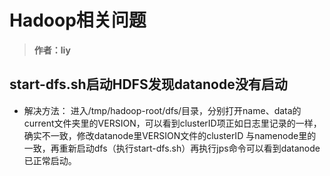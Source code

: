 # Hadoop相关问题

> **作者：liy**


## start-dfs.sh启动HDFS发现datanode没有启动
- 解决方法：
进入/tmp/hadoop-root/dfs/目录，分别打开name、data的current文件夹里的VERSION，可以看到clusterID项正如日志里记录的一样，确实不一致，修改datanode里VERSION文件的clusterID 与namenode里的一致，再重新启动dfs（执行start-dfs.sh）再执行jps命令可以看到datanode已正常启动。